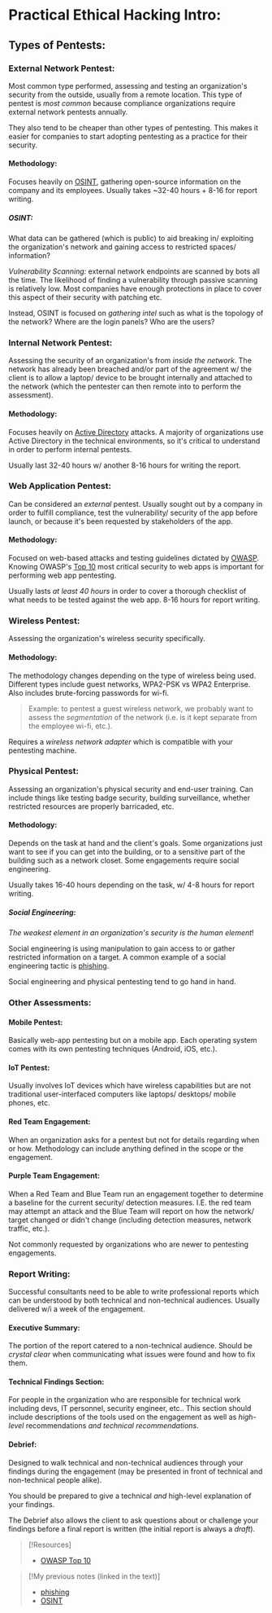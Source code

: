 
# Practical Ethical Hacking Intro:

## Types of Pentests:
### External Network Pentest:
Most common type performed, assessing and testing an organization's security from the outside, usually from a remote location. This type of pentest is *most common* because compliance organizations require external network pentests annually.

They also tend to be cheaper than other types of pentesting. This makes it easier for companies to start adopting pentesting as a practice for their security.

#### Methodology:
Focuses heavily on [OSINT](/cybersecurity/TTPs/recon/OSINT.md), gathering open-source information on the company and its employees. Usually takes ~32-40 hours + 8-16 for report writing.

##### OSINT:
What data can be gathered (which is public) to aid breaking in/ exploiting the organization's network and gaining access to restricted spaces/ information?

*Vulnerability Scanning:* external network endpoints are scanned by bots all the time. The likelihood of finding a vulnerability through passive scanning is relatively low. Most companies have enough protections in place to cover this aspect of their security with patching etc.

Instead, OSINT is focused on *gathering intel* such as what is the topology of the network? Where are the login panels? Who are the users?

### Internal Network Pentest:
Assessing the security of an organization's from *inside the network*. The network has already been breached and/or part of the agreement w/ the client is to allow a laptop/ device to be brought internally and attached to the network (which the pentester can then remote into to perform the assessment).

#### Methodology:
Focuses heavily on [Active Directory](nested-repos/PNPT-study-guide/practical-ethical-hacking/active-directory/active-directory-overview.md) attacks. A majority of organizations use Active Directory in the technical environments, so it's critical to understand in order to perform internal pentests.

Usually last 32-40 hours w/ another 8-16 hours for writing the report.

### Web Application Pentest:
Can be considered an *external* pentest. Usually sought out by a company in order to fulfill compliance, test the vulnerability/ security of the app before launch, or because it's been requested by stakeholders of the app.

#### Methodology:
Focused on web-based attacks and testing guidelines dictated by [OWASP](https://owasp.org/). Knowing OWASP's [Top 10](https://owasp.org/www-project-top-ten/) most critical security to web apps is important for performing web app pentesting.

Usually lasts *at least 40 hours* in order to cover a thorough checklist of what needs to be tested against the web app. 8-16 hours for report writing.

### Wireless Pentest:
Assessing the organization's wireless security specifically.

#### Methodology:
The methodology changes depending on the type of wireless being used. Different types include guest networks, WPA2-PSK vs WPA2 Enterprise. Also includes brute-forcing passwords for wi-fi.

>	Example: to pentest a guest wireless network, we probably want to assess the *segmentation* of the network (i.e. is it kept separate from the employee wi-fi, etc.).

Requires a *wireless network adapter* which is compatible with your pentesting machine.

### Physical Pentest:
Assessing an organization's physical security and end-user training. Can include things like testing badge security, building surveillance, whether restricted resources are properly barricaded, etc.

#### Methodology:
Depends on the task at hand and the client's goals. Some organizations just want to see if you can get into the building, or to a sensitive part of the building such as a network closet. Some engagements require social engineering.

Usually takes 16-40 hours depending on the task, w/ 4-8 hours for report writing.

##### Social Engineering:
*The weakest element in an organization's security is the human element*!

Social engineering is using manipulation to gain access to or gather restricted information on a target. A common example of a social engineering tactic is [phishing](/cybersecurity/attacks/phishing.md).

Social engineering and physical pentesting tend to go hand in hand. 

### Other Assessments:
#### Mobile Pentest:
Basically web-app pentesting but on a mobile app. Each operating system comes with its own pentesting techniques (Android, iOS, etc.).

#### IoT Pentest:
Usually involves IoT devices which have wireless capabilities but are not traditional user-interfaced computers like laptops/ desktops/ mobile phones, etc.

#### Red Team Engagement:
When an organization asks for a pentest but not for details regarding when or how. Methodology can include anything defined in the scope or the engagement.

#### Purple Team Engagement:
When a Red Team and Blue Team run an engagement together to determine a baseline for the current security/ detection measures. I.E. the red team may attempt an attack and the Blue Team will report on how the network/ target changed or didn't change (including detection measures, network traffic, etc.).

Not commonly requested by organizations who are newer to pentesting engagements.

### Report Writing:
Successful consultants need to be able to write professional reports which can be understood by both technical and non-technical audiences. Usually delivered w/i a week of the engagement.

#### Executive Summary:
The portion of the report catered to a non-technical audience. Should be *crystal clear* when communicating what issues were found and how to fix them.

#### Technical Findings Section:
For people in the organization who are responsible for technical work including devs, IT personnel, security engineer, etc.. This section should include descriptions of the tools used on the engagement as well as *high-level* recommendations *and technical recommendations*.

#### Debrief:
Designed to walk technical and non-technical audiences through your findings during the engagement (may be presented in front of technical and non-technical people alike).

You should be prepared to give a technical *and* high-level explanation of your findings.

The Debrief also allows the client to ask questions about or challenge your findings before a final report is written (the initial report is always a *draft*).

> [!Resources]
> - [OWASP Top 10](https://owasp.org/www-project-top-ten/)

> [!My previous notes (linked in the text)]
> - [phishing](https://github.com/TrshPuppy/obsidian-notes/tree/main/cybersecurity/TTPs/phishing.md)
> - [OSINT](https://github.com/TrshPuppy/obsidian-notes/tree/main/cybersecurity/TTPs/recon/OSINT.md)




